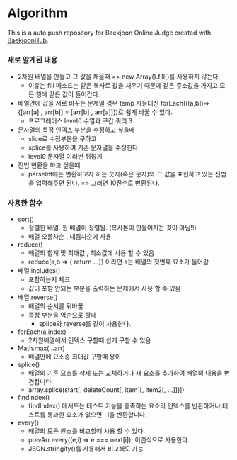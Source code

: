 # Algorithm
This is a auto push repository for Baekjoon Online Judge created with [BaekjoonHub](https://github.com/BaekjoonHub/BaekjoonHub).

### 새로 알게된 내용
* 2차원 배열을 만들고 그 값을 채울때 => new Array().fill()를 사용하지 않는다.
  * 이유는 fill 메소드는 얕은 복사로 값을 채우기 때문에 같은 주소값을 가지고 모든 행에 같은 값이 들어간다.
* 배열안에 값을 서로 바꾸는 문제일 경우 temp 사용대신 forEach(([a,b])=>{[arr[a] , arr[b]] = [arr[b] , arr[a]]})로 쉽게 바꿀 수 있다.
  * 프로그래머스 level0 수열과 구간 쿼리 3
* 문자열의 특정 인덱스 부분을 수정하고 싶을때
  * slice로 수정부분을 구하고
  * splice를 사용하여 기존 문자열을 수정한다.
  * level0 문자열 여러번 뒤집기
 * 진법 변환을 하고 싶을때
   * parseInt에는 변환하고자 하는 숫자(혹은 문자)와 그 값을 표현하고 있는 진법을 입력해주면 된다. => 그러면 10진수로 변환된다.

### 사용한 함수
* sort()
  * 정렬한 배열. 원 배열이 정렬됨. (복사본이 만들어지는 것이 아님!!)
  * 배열 오름차순 , 내림차순에 사용
* reduce()
  * 배열의 합계 및 최대값 , 최소값에 사용 할 수 있음
  * reduce(a,b => { return ...}) 이라면 a는 배열의 첫번째 요소가 들어감
* 배열.includes()
  * 포함하는지 체크
  * 값이 포함 안되는 부분을 출력하는 문제에서 사용 할 수 있음
 * 배열.reverse()
   * 배열의 순서를 뒤바꿈
   * 특정 부분을 역순으로 할때
     * splice와 reverse를 같이 사용한다.
* forEach(a,index)
  * 2차원배열에서 인덱스 구할때 쉽게 구할 수 있음
* Math.max(...arr)
  * 배열안에 요소중 최대값 구할때 용이
* splice()
  * 배열의 기존 요소를 삭제 또는 교체하거나 새 요소를 추가하여 배열의 내용을 변경합니다.
  * array.splice(start[, deleteCount[, item1[, item2[, ...]]]])
* findIndex()
  * findIndex() 메서드는 테스트 기능을 충족하는 요소의 인덱스를 반환하거나 테스트를 통과한 요소가 없으면 -1을 반환합니다.
* every()
  * 배열의 모든 원소를 비교할때 사용 할 수 있다.
  * prevArr.every((e,i) => e === next[i]); 이런식으로 사용한다.
  * JSON.stringify()를 사용해서 비교해도 가능
